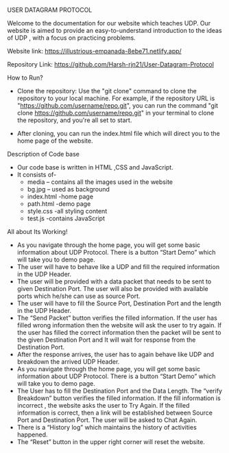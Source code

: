 USER DATAGRAM PROTOCOL

Welcome to the documentation for our website which teaches UDP. Our website is aimed to provide an easy-to-understand introduction to the ideas of UDP , with a focus on practicing problems.

Website link:
https://illustrious-empanada-8ebe71.netlify.app/


Repository Link:
https://github.com/Harsh-rjn21/User-Datagram-Protocol

How to Run?

- Clone the repository: Use the "git clone" command to clone the repository to your local machine. For example, if the repository URL is "https://github.com/username/repo.git", you can run the command "git clone https://github.com/username/repo.git" in your terminal to clone the repository, and you're all set to start.

- After cloning, you can run the index.html file which will direct you to the home page of the website.


Description of Code base
- Our code base is written in HTML ,CSS and JavaScript.
- It consists of-
    - media – contains all the images used in the website
	- bg.jpg – used as background
    - index.html -home page
    - path.html -demo page
    - style.css -all styling content
    - test.js -contains JavaScript 

All about Its Working!

- As you navigate through the home page, you will get some basic information about UDP Protocol. There is a button “Start Demo” which will take you to demo page.
- The user will have to behave like a UDP and fill the required information in the UDP Header.
- The user will be provided with a data packet that needs to be sent to given Destination Port. The user will also be provided with available ports which he/she can use as source Port.
- The user will have to fill the Source Port, Destination Port and the length in the UDP Header.
- The “Send Packet” button verifies the filled information. If the user has filled wrong information then the website will ask the user to try again. If the user has filled the correct information then  the packet will be sent to the given Destination Port and It will wait for response from the Destination Port.
- After the response arrives, the user has to again behave like UDP and breakdown the arrived UDP Header.
- As you navigate through the home page, you will get some basic information about UDP Protocol. There is a button “Start Demo” which will take you to demo page.
- The User has to fill the Destination Port and the Data Length. The “verify Breakdown” button verifies the filled information. If the fill information is incorrect , the website asks the user to Try Again. If the filled information is correct, then a link will be established between Source Port and Destination Port. The user will be asked to Chat Again.
- There is a “History log” which maintains the history of activities happened.
- The “Reset” button in the upper right corner will reset the website.







